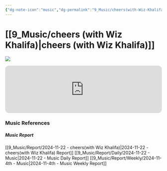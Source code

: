 ```yaml
---
{"dg-note-icon":"music","dg-permalink":"9_Music/cheers(with-Wiz-Khalifa)","created-date":"2024-11-22 12:33:53 pm","date":"2024-11-22","type":"music","tags":["music"],"aliases":null,"title":"cheers (with Wiz Khalifa)","music-url":"https://open.spotify.com/track/41uMT21Z2Sts6UNsz19ZH5","album":"cheers (with Wiz Khalifa)","album-release-date":"2020-12-25","album-url":"https://open.spotify.com/album/11zouC1DvzDXed5Oo8HHXv","cover":"![cheers (with Wiz Khalifa)](https://i.scdn.co/image/ab67616d00001e02372461939e3a0cd494215741)","cover-url":"https://i.scdn.co/image/ab67616d00001e02372461939e3a0cd494215741","artists":"blackbear, Wiz Khalifa","added-at":"Fri Nov 22 2024 - 오후 12:33:56","rating":"⭐⭐⭐⭐⭐⭐","dg-publish":true,"permalink":"/9_Music/cheers(with-Wiz-Khalifa)/","dgPassFrontmatter":true,"noteIcon":"music"}
---
```


# [[9_Music/cheers (with Wiz Khalifa)\|cheers (with Wiz Khalifa)]]
![](https://i.scdn.co/image/ab67616d00001e02372461939e3a0cd494215741)


<div class="container-root"><span></span></div><div><div class="container-root"><iframe style="border-radius:12px" src="https://open.spotify.com/embed/track/41uMT21Z2Sts6UNsz19ZH5?utm_source=generator" width="100%" height="152" frameborder="0" allowfullscreen="" allow="autoplay; clipboard-write; encrypted-media; fullscreen; picture-in-picture" loading="lazy"></iframe></div></div>











### Music References
##### Music Report
[[9_Music/Report/2024-11-22 - cheers(with Wiz Khalifa)\|2024-11-22 - cheers(with Wiz Khalifa) Report]]
[[9_Music/Report/Daily/2024-11-22 - Music\|2024-11-22 - Music Daily Report]]
[[9_Music/Report/Weekly/2024-11-4th - Music\|2024-11-4th - Music Weekly Report]]





